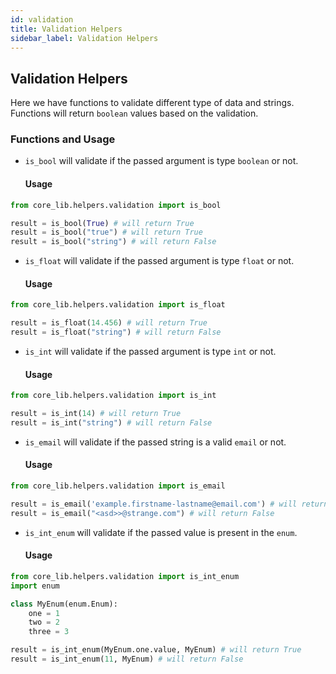 ```yaml
---
id: validation
title: Validation Helpers
sidebar_label: Validation Helpers
---
```


## Validation Helpers
Here we have functions to validate different type of data and strings. Functions will return `boolean` values based on the validation.

### Functions and Usage

- `is_bool` will validate if the passed argument is type `boolean` or not.
    #### Usage
```python
from core_lib.helpers.validation import is_bool

result = is_bool(True) # will return True
result = is_bool("true") # will return True
result = is_bool("string") # will return False
```

- `is_float` will validate if the passed argument is type `float` or not. 
    #### Usage
```python
from core_lib.helpers.validation import is_float

result = is_float(14.456) # will return True
result = is_float("string") # will return False
```

- `is_int` will validate if the passed argument is type `int` or not. 
    #### Usage
```python
from core_lib.helpers.validation import is_int

result = is_int(14) # will return True
result = is_int("string") # will return False
```

- `is_email` will validate if the passed string is a valid `email` or not. 
    #### Usage
```python
from core_lib.helpers.validation import is_email

result = is_email('example.firstname-lastname@email.com') # will return True
result = is_email("<asd>>@strange.com") # will return False
```

- `is_int_enum` will validate if the passed value is present in the `enum`. 
    #### Usage
```python
from core_lib.helpers.validation import is_int_enum
import enum

class MyEnum(enum.Enum):
    one = 1
    two = 2
    three = 3

result = is_int_enum(MyEnum.one.value, MyEnum) # will return True
result = is_int_enum(11, MyEnum) # will return False
```